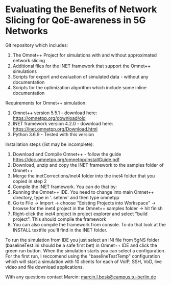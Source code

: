 # Evaluating the Benefits of Network Slicing for QoE-awareness in 5G Networks

Git repository which includes:
1. The Omnet++ Project for simulations with and without approximated network slicing
2. Additional files for the INET framework that support the Omnet++ simulations
3. Scripts for export and evaluation of simulated data - without any documentation
4. Scripts for the optimization algorithm which include some inline documentation

Requirements for Omnet++ simulation:
1. Omnet++ version 5.5.1 - download here: https://omnetpp.org/download/old
2. INET framework version 4.2.0 - download here: https://inet.omnetpp.org/Download.html
3. Python 3.6.9 - Tested with this version

Installation steps (list may be incomplete):
1. Download and Compile Omnet++ - follow the guide https://doc.omnetpp.org/omnetpp/InstallGuide.pdf
2. Download, unzip and copy the INET framework to the samples folder of Omnet++
3. Merge the inetCorrections/inet4 folder into the inet4 folder that you copied in step 2
4. Compile the INET framework. You can do that by:
  1. Running the Omnet++ IDE. You need to change into main Omnet++ directory, type in '. setenv' and then type omnetpp
  2. Go to File -> Import -> choose "Existing Projects into Workspace" -> browse for the inet4 project in the Omnet++ samples folder -> hit finish
  3. Right-click the inet4 project in project explorer and select "build project". This should compile the framework
  4. You can also compile the framework from console. To do that look at the INSTALL textfile you'll find in the INET folder.
 
To run the simulation from IDE you just select an INI file from 5gNS folder (baselineTest.ini should be a safe first bet) in Omnet++ IDE and click the green run button. When the simulation starts you can select a configuration. For the first run, I reccomend using the "baselineTestTemp" configuration which will start a simulation with 10 clients for each of VoIP, SSH, VoD, live video and file download applications.

With any questions contact Marcin: marcin.l.bosk@campus.tu-berlin.de
